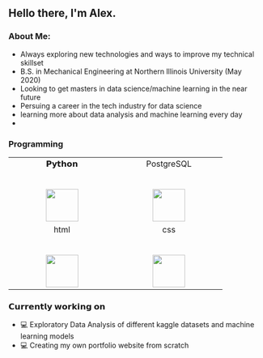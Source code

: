 <h2> Hello there, I'm Alex. </h2>

<h3> About Me: </h3>

- Always exploring new technologies and ways to improve my technical skillset
- B.S. in Mechanical Engineering at Northern Illinois University (May 2020)
- Looking to get masters in data science/machine learning in the near future
- Persuing a career in the tech industry for data science
- learning more about data analysis and machine learning every day
- 

<h3> Programming </h3>

<table>
  <tbody>
    <tr valign="top">
      <td width="25%" align="center">
        <span>𝗣𝘆𝘁𝗵𝗼𝗻</span><br><br><br>
        <img height="64px" src="https://cdn.svgporn.com/logos/python.svg">
      </td>
      <td width="25%" align="center">
        <span>PostgreSQL</span><br><br><br>
        <img height="64px" src="https://cdn.svgporn.com/logos/postgresql.svg">
      </td>
    </tr>
    <tr valign="top">
      <td width="25%" align="center">
        <span>html</span><br><br><br>
        <img height="64px" src="https://cdn.svgporn.com/logos/html-5.svg">
      </td>
      <td width="25%" align="center">
        <span>css</span><br><br><br>
        <img height="64px" src="https://https://cdn.svgporn.com/logos/css-3.svg">
    </tr>
  </tbody>
</table>

<h3> 𝗖𝘂𝗿𝗿𝗲𝗻𝘁𝗹𝘆 𝘄𝗼𝗿𝗸𝗶𝗻𝗴 𝗼𝗻 </h3>

- 💻 Exploratory Data Analysis of different kaggle datasets and machine learning models
- 💻 Creating my own portfolio website from scratch

